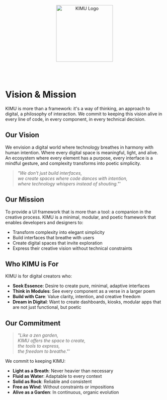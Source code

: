 <p align="center">
  <img src="/images/logo_kimu.png" alt="KIMU Logo" width="180" />
</p>
<br>
<br>

# Vision & Mission

KIMU is more than a framework: it's a way of thinking, an approach to digital, a philosophy of interaction. We commit to keeping this vision alive in every line of code, in every component, in every technical decision.

## Our Vision
We envision a digital world where technology breathes in harmony with human intention. Where every digital space is meaningful, light, and alive. An ecosystem where every element has a purpose, every interface is a mindful gesture, and complexity transforms into poetic simplicity.

> _"We don't just build interfaces,_  
> _we create spaces where code dances with intention,_  
> _where technology whispers instead of shouting."_'

## Our Mission
To provide a UI framework that is more than a tool: a companion in the creative process. KIMU is a minimal, modular, and poetic framework that enables developers and designers to:
- Transform complexity into elegant simplicity
- Build interfaces that breathe with users
- Create digital spaces that invite exploration
- Express their creative vision without technical constraints

## Who KIMU is For

KIMU is for digital creators who:
- **Seek Essence**: Desire to create pure, minimal, adaptive interfaces
- **Think in Modules**: See every component as a verse in a larger poem
- **Build with Care**: Value clarity, intention, and creative freedom
- **Dream in Digital**: Want to create dashboards, kiosks, modular apps that are not just functional, but poetic

## Our Commitment

> _"Like a zen garden,_  
> _KIMU offers the space to create,_  
> _the tools to express,_  
> _the freedom to breathe."_'

We commit to keeping KIMU:
- **Light as a Breath**: Never heavier than necessary
- **Fluid as Water**: Adaptable to every context
- **Solid as Rock**: Reliable and consistent
- **Free as Wind**: Without constraints or impositions
- **Alive as a Garden**: In continuous, organic evolution
